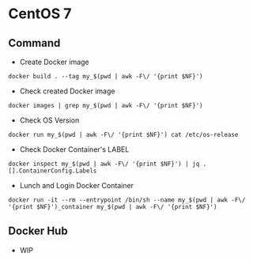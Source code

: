 # CentOS 7


## Command

+ Create Docker image

```
docker build . --tag my_$(pwd | awk -F\/ '{print $NF}')
```

+ Check created Docker image

```
docker images | grep my_$(pwd | awk -F\/ '{print $NF}')
```

+ Check OS Version

```
docker run my_$(pwd | awk -F\/ '{print $NF}') cat /etc/os-release
```

+ Check Docker Container's LABEL

```
docker inspect my_$(pwd | awk -F\/ '{print $NF}') | jq .[].ContainerConfig.Labels
```

+ Lunch and Login Docker Container

```
docker run -it --rm --entrypoint /bin/sh --name my_$(pwd | awk -F\/ '{print $NF}')_container my_$(pwd | awk -F\/ '{print $NF}')
```

## Docker Hub

+ WIP 
